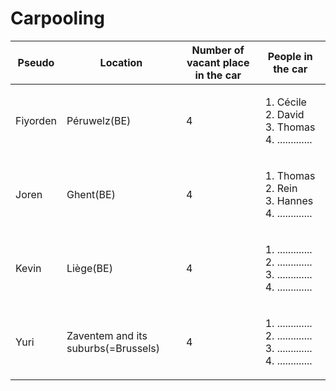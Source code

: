 # Carpooling #

Pseudo       | Location      | Number of vacant place in the car | People in the car |
------------ | ------------- | --------------------------------- | ------------------|
Fiyorden     | Péruwelz(BE)  | 4                                 |  <ol><li>Cécile</li><li>David</li><li>Thomas</li><li>.............</li></ol>|
Joren        | Ghent(BE)     | 4                                 |  <ol><li>Thomas</li><li>Rein</li><li>Hannes</li><li>.............</li></ol>|
Kevin        | Liège(BE)     | 4                                 |  <ol><li>.............</li><li>.............</li><li>.............</li><li>.............</li></ol>|
Yuri        | Zaventem and its suburbs(=Brussels)      | 4       | <ol><li>.............</li><li>.............</li><li>.............</li><li>.............</li></ol>
